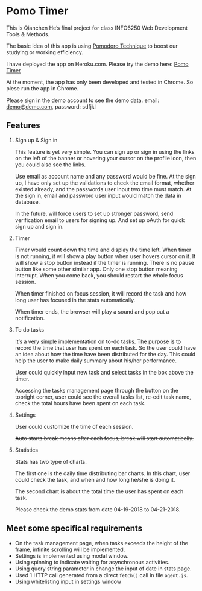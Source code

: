 # Pomo Timer
This is Qianchen He’s final project for class INFO6250 Web Development Tools & Methods. 

The basic idea of this app is using [Pomodoro Technique](https://en.wikipedia.org/wiki/Pomodoro_Technique) to boost our studying or working efficiency.

I have deployed the app on Heroku.com. Please try the demo here: [Pomo Timer](https://ptimer.herokuapp.com/)

At the moment, the app has only been developed and tested in Chrome. So plese run the app in Chrome.

Please sign in the demo account to see the demo data. email: demo@demo.com,  password: sdfjkl

## Features
1. Sign up & Sign in

    This feature is yet very simple. You can sign up or sign in using the links on the left of the banner or hovering your cursor on the profile icon, then you could also see the links.

    Use email as account name and any password would be fine.  At the sign up, I have only set up the validations to check the email format, whether existed already,  and the passwords user input two time must match. At the sign in, email and password user input would match the data in database.

    In the future,  will force users to set up stronger password, send verification email to users for signing up. And set up oAuth for quick sign up and sign in.

2. Timer

    Timer would count down the time and display the time left. When timer is not running, it will show a play button when user hovers cursor on it. It will show a stop button instead if the timer is running. There is no pause button like some other similar app. Only one stop button meaning interrupt. When you come back, you should restart the whole focus session.

    When timer finished on focus session, it will record the task and how long user has focused in the stats automatically.

    When timer ends, the browser will play a sound and pop out a notification.

3. To do tasks

    It’s a very simple implementation on to-do tasks. The purpose is to record the time that user has spent on each task. So the user could have an idea about how the time have been distributed for the day. This could help the user to make daily summary about his/her performance.

    User could quickly input new task and select tasks in the box above the timer.

    Accessing the tasks management page through the button on the topright corner, user could see the overall tasks list, re-edit task name, check the total hours have been spent on each task.

4. Settings

    User could customize the time of each session.
    
    ~~Auto starts break means after each focus, break will start automatically.~~

5. Statistics

    Stats has two type of charts.
    
    The first one is the daily time distributing bar charts. In this chart, user could check the task, and when and how long he/she is doing it.

    The second chart is about the total time the user has spent on each task.

    Please check the demo stats from date 04-19-2018 to 04-21-2018.

## Meet some specifical requirements
- On the task management page, when tasks exceeds the height of the frame, infinite scrolling will be implemented. 
- Settings is implemented using modal window.
- Using spinning to indicate waiting for asynchronous activities.
- Using query string parameter in change the input of date in stats page.
- Used 1 HTTP call generated from a direct `fetch()` call in file `agent.js`.
- Using whitelisting input in settings window